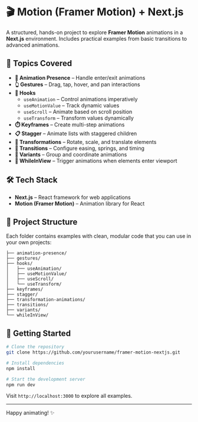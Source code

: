 # 🎬 Motion (Framer Motion) + Next.js

A structured, hands-on project to explore **Framer Motion** animations in a **Next.js** environment. Includes practical examples from basic transitions to advanced animations.

## 🚀 Topics Covered

- **🚪 Animation Presence** – Handle enter/exit animations
- **👆 Gestures** – Drag, tap, hover, and pan interactions
- **🎣 Hooks**
  - `useAnimation` – Control animations imperatively
  - `useMotionValue` – Track dynamic values
  - `useScroll` – Animate based on scroll position
  - `useTransform` – Transform values dynamically
- **⏱️ Keyframes** – Create multi-step animations
- **📋 Stagger** – Animate lists with staggered children
- **🔄 Transformations** – Rotate, scale, and translate elements
- **🌊 Transitions** – Configure easing, springs, and timing
- **🧩 Variants** – Group and coordinate animations
- **👀 WhileInView** – Trigger animations when elements enter viewport

## 🛠️ Tech Stack

- **Next.js** – React framework for web applications
- **Motion (Framer Motion)** – Animation library for React

## 📁 Project Structure

Each folder contains examples with clean, modular code that you can use in your own projects:

```
├── animation-presence/
├── gestures/
├── hooks/
│   ├── useAnimation/
│   ├── useMotionValue/
│   ├── useScroll/
│   └── useTransform/
├── keyframes/
├── stagger/
├── transformation-animations/
├── transitions/
├── variants/
└── whileInView/
```

## 🏁 Getting Started

```bash
# Clone the repository
git clone https://github.com/yourusername/framer-motion-nextjs.git

# Install dependencies
npm install

# Start the development server
npm run dev
```

Visit `http://localhost:3000` to explore all examples.

---

Happy animating! ✨